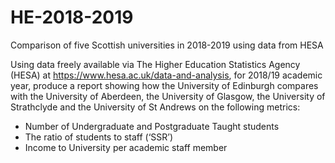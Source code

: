 # HE-2018-2019
Comparison of five Scottish universities in 2018-2019 using data from HESA 

Using data freely available via The Higher Education Statistics Agency (HESA) at https://www.hesa.ac.uk/data-and-analysis, for 2018/19 academic year, produce a report showing how the University of Edinburgh compares with the University of Aberdeen, the University of Glasgow, the University of Strathclyde and the University of St Andrews on the following metrics:

* Number of Undergraduate and Postgraduate Taught students
* The ratio of students to staff (‘SSR’)
* Income to University per academic staff member
